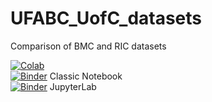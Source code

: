 # UFABC_UofC_datasets
 Comparison of BMC and RIC datasets

[![Colab](https://colab.research.google.com/assets/colab-badge.svg)](https://colab.research.google.com/github/egifukuchi/UFABC_UofC_datasets/blob/master/README.ipynb)  
[![Binder](https://mybinder.org/badge_logo.svg)](https://mybinder.org/v2/gh/egifukuchi/UFABC_UofC_datasets/master?filepath=README.ipynb) Classic Notebook  
[![Binder](https://mybinder.org/badge_logo.svg)](https://mybinder.org/v2/gh/egifukuchi/UFABC_UofC_datasets/master?labpath=README.ipynb) JupyterLab  
